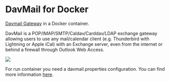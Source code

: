 # DavMail for Docker
[Davmail Gateway](http://davmail.sourceforge.net/) in a Docker container.

DavMail is a POP/IMAP/SMTP/Caldav/Carddav/LDAP exchange gateway allowing users to use any mail/calendar client (e.g. Thunderbird with Lightning or Apple iCal) with an Exchange server, even from the internet or behind a firewall through Outlook Web Access.

![](https://davmail.sourceforge.net/images/davmailArchitecture.png)

For run container you need a davmail.properties configuration. You can find more information [here](http://davmail.sourceforge.net/serversetup.html).
